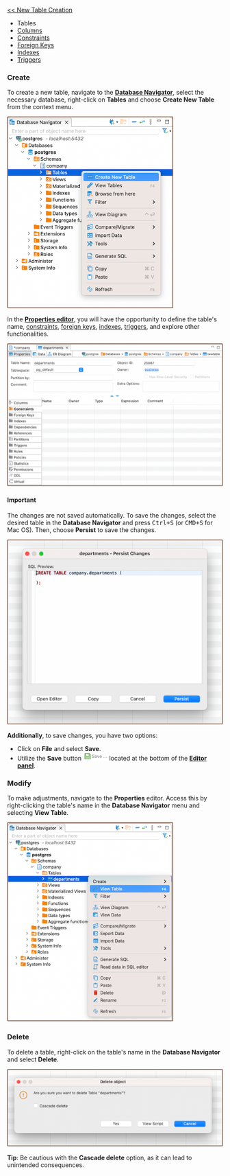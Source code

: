 [<< New Table Creation](New-Table-Creation)
- Tables
- [Columns](https://github.com/dbeaver/dbeaver/wiki/Columns)
- [Constraints](https://github.com/dbeaver/dbeaver/wiki/Constraints)
- [Foreign Keys](https://github.com/dbeaver/dbeaver/wiki/Foreign-Keys)
- [Indexes](https://github.com/dbeaver/dbeaver/wiki/Indexes)
- [Triggers](https://github.com/dbeaver/dbeaver/wiki/Triggers)

### Create

To create a new table, navigate to the **[Database Navigator](Database-Navigator)**, select the necessary database, right-click on **Tables**
and choose **Create New Table** from the context menu.  

![](images/tutorial_images/1_CreateNewTable.png)  

In the **[Properties editor](Properties-Editor)**, you will have the opportunity to define the table's
name, [constraints](Constraints), [foreign keys](Foreign-Keys), [indexes](Indexes), [triggers](Triggers), and explore
other functionalities.  

![](images/tutorial_images/2_NewTable_NoData.png)

#### Important

The changes are not saved automatically. To save the changes, select the desired table in the **Database Navigator** and
press <kbd>Ctrl+S</kbd> (or <kbd>CMD+S</kbd> for Mac OS). Then, choose **Persist** to save the changes.  

![](images/tutorial_images/10_Table_Save.png)  

**Additionally**, to save changes, you have two options:

* Click on **File** and select **Save**.
* Utilize the **Save** button ![](images/tutorial_images/10b_SaveButton.png) located at the bottom of the **[Editor panel](Data-Editor)**.


### Modify

To make adjustments, navigate to the **Properties** editor. Access this by right-clicking the
table's name in the **Database Navigator** menu and selecting **View Table**.  

![](images/tutorial_images/3_View_Table.png)  

### Delete

To delete a table, right-click on the table's name in the **Database Navigator** and select **Delete**.  

![](images/tutorial_images/3a_Delete_Table.png)  

**Tip**: Be cautious with the **Cascade delete** option, as it can lead to unintended consequences.
